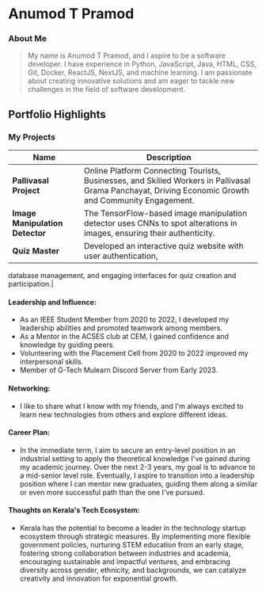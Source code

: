 # Anumod T Pramod

### About Me

> My name is Anumod T Pramod, and I aspire to be a software developer. I have experience in Python, JavaScript, Java, HTML, CSS, Git, Docker, ReactJS, NextJS, and machine learning. I am passionate about creating innovative solutions and am eager to tackle new challenges in the field of software development.


## Portfolio Highlights

### My Projects

| Name                | Description                                                               |
|---------------------|---------------------------------------------------------------------------|
| **Pallivasal Project** |Online Platform Connecting Tourists, Businesses, and Skilled Workers in Pallivasal Grama Panchayat, Driving Economic Growth and Community Engagement.|
| **Image Manipulation Detector**  | The TensorFlow-based image manipulation detector uses CNNs to spot alterations in images, ensuring their authenticity.|
| **Quiz Master**  | Developed an interactive quiz website with user authentication,
database management, and engaging interfaces for quiz creation and
participation.|

#### Leadership and Influence:

- As an IEEE Student Member from 2020 to 2022, I developed my leadership abilities and promoted teamwork among members.
- As a Mentor in the ACSES club at CEM, I gained confidence and knowledge by guiding peers.
- Volunteering with the Placement Cell from 2020 to 2022 improved my interpersonal skills.
- Member of G-Tech Mulearn Discord Server from Early 2023.

#### Networking:

- I like to share what I know with my friends, and I'm always excited to learn new technologies from others and explore different ideas.

#### Career Plan:

- In the immediate term, I aim to secure an entry-level position in an industrial setting to apply the theoretical knowledge I've gained during my academic journey. Over the next 2-3 years, my goal is to advance to a mid-senior level role. Eventually, I aspire to transition into a leadership position where I can mentor new graduates, guiding them along a similar or even more successful path than the one I've pursued.

#### Thoughts on Kerala's Tech Ecosystem:

- Kerala has the potential to become a leader in the technology startup ecosystem through strategic measures. By implementing more flexible government policies, nurturing STEM education from an early stage, fostering strong collaboration between industries and academia, encouraging sustainable and impactful ventures, and embracing diversity across gender, ethnicity, and backgrounds, we can catalyze creativity and innovation for exponential growth.
